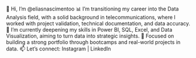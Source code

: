 👋 Hi, I’m @eliasnascimentoo
📊 I’m transitioning my career into the Data Analysis field, with a solid background in telecommunications, where I worked with project validation, technical documentation, and data accuracy.
🎯 I’m currently deepening my skills in Power BI, SQL, Excel, and Data Visualization, aiming to turn data into strategic insights.
🌱 Focused on building a strong portfolio through bootcamps and real-world projects in data.
📫 Let’s connect: Instagram | LinkedIn

<!---
eliasnascimentoo/eliasnascimentoo is a ✨ special ✨ repository because its `README.md` (this file) appears on your GitHub profile.
You can click the Preview link to take a look at your changes.
--->
